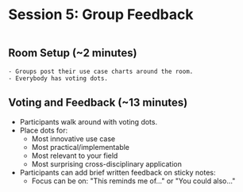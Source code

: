 # Session 5: Group Feedback

```{include} ../timers/timer-15-minutes.md

```

## Room Setup (~2 minutes)

```{admonition} Prerequisites
- Groups post their use case charts around the room.
- Everybody has voting dots.
```

## Voting and Feedback (~13 minutes)

- Participants walk around with voting dots.
- Place dots for:
  - Most innovative use case
  - Most practical/implementable
  - Most relevant to your field
  - Most surprising cross-disciplinary application
- Participants can add brief written feedback on sticky notes:
  - Focus can be on: "This reminds me of..." or "You could also..."
